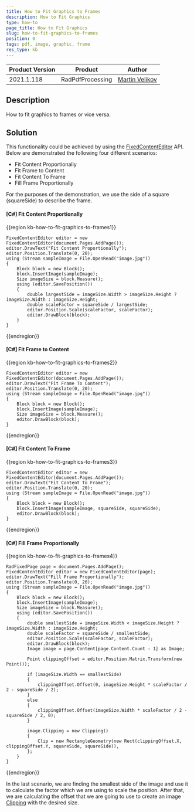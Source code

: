 ```yaml
---
title: How to Fit Graphics to Frames
description: How to Fit Graphics
type: how-to
page_title: How to Fit Graphics
slug: how-to-fit-graphics-to-frames
position: 0
tags: pdf, image, graphic, frame
res_type: kb
---
```


<table>
<thead>
	<tr>
		<th>Product Version</th>
		<th>Product</th>
		<th>Author</th>
	</tr>
</thead>
<tbody>
	<tr>
		<td>2021.1.118</td>
		<td>RadPdfProcessing</td>
		<td><a href="https://www.telerik.com/blogs/author/martin-velikov">Martin Velikov</a></td>
	</tr>
</tbody>
</table>

## Description

How to fit graphics to frames or vice versa.

## Solution

This functionality could be achieved by using the [FixedContentEditor](https://docs.telerik.com/devtools/document-processing/libraries/radpdfprocessing/editing/fixedcontenteditor) API. Below are demonstrated the following four different scenarios:

* Fit Content Proportionally
* Fit Frame to Content
* Fit Content To Frame
* Fill Frame Proportionally

For the purposes of the demonstration, we use the side of а square (squareSide) to describe the frame. 

#### __[C#] Fit Content Proportionally__

{{region kb-how-to-fit-graphics-to-frames1}}

    FixedContentEditor editor = new FixedContentEditor(document.Pages.AddPage());
    editor.DrawText("Fit Content Proportionally");
    editor.Position.Translate(0, 20);
    using (Stream sampleImage = File.OpenRead("image.jpg"))
    {
        Block block = new Block();
        block.InsertImage(sampleImage);
        Size imageSize = block.Measure();
        using (editor.SavePosition())
        {
            double largestSide = imageSize.Width > imageSize.Height ? imageSize.Width : imageSize.Height;
            double scaleFactor = squareSide / largestSide;
            editor.Position.Scale(scaleFactor, scaleFactor);
            editor.DrawBlock(block);
        }
    }
	
{{endregion}}

#### __[C#] Fit Frame to Content__

{{region kb-how-to-fit-graphics-to-frames2}}

    FixedContentEditor editor = new FixedContentEditor(document.Pages.AddPage());
    editor.DrawText("Fit Frame To Content");
    editor.Position.Translate(0, 20);
    using (Stream sampleImage = File.OpenRead("image.jpg"))
    {
        Block block = new Block();
        block.InsertImage(sampleImage);
        Size imageSize = block.Measure();
        editor.DrawBlock(block);
    }
 
{{endregion}}

#### __[C#] Fit Content To Frame__

{{region kb-how-to-fit-graphics-to-frames3}}

    FixedContentEditor editor = new FixedContentEditor(document.Pages.AddPage());
    editor.DrawText("Fit Content To Frame");
    editor.Position.Translate(0, 20);
    using (Stream sampleImage = File.OpenRead("image.jpg"))
    {
        Block block = new Block();
        block.InsertImage(sampleImage, squareSide, squareSide);
        editor.DrawBlock(block);
    }
 
{{endregion}}

#### __[C#] Fill Frame Proportionally__

{{region kb-how-to-fit-graphics-to-frames4}}

    RadFixedPage page = document.Pages.AddPage();
    FixedContentEditor editor = new FixedContentEditor(page);
    editor.DrawText("Fill Frame Proportionally");
    editor.Position.Translate(0, 20);
    using (Stream sampleImage = File.OpenRead("image.jpg"))
    {
        Block block = new Block();
        block.InsertImage(sampleImage);
        Size imageSize = block.Measure();
        using (editor.SavePosition())
        {
            double smallestSide = imageSize.Width < imageSize.Height ? imageSize.Width : imageSize.Height;
            double scaleFactor = squareSide / smallestSide;
            editor.Position.Scale(scaleFactor, scaleFactor);
            editor.DrawBlock(block);
            Image image = page.Content[page.Content.Count - 1] as Image;

            Point clippingOffset = editor.Position.Matrix.Transform(new Point());

            if (imageSize.Width == smallestSide)
            {
                clippingOffset.Offset(0, imageSize.Height * scaleFactor / 2 - squareSide / 2);
            }
            else
            {
                clippingOffset.Offset(imageSize.Width * scaleFactor / 2 - squareSide / 2, 0);
            }

            image.Clipping = new Clipping()
            {
                Clip = new RectangleGeometry(new Rect(clippingOffset.X, clippingOffset.Y, squareSide, squareSide)),
            };
        }
    }
 
{{endregion}}

In the last scenario, we are finding the smallest side of the image and use it to calculate the factor which we are using to scale the position. After that, we are calculating the offset that we are going to use to create an image [Clipping](https://docs.telerik.com/devtools/document-processing/libraries/radpdfprocessing/concepts/clipping) with the desired size. 
